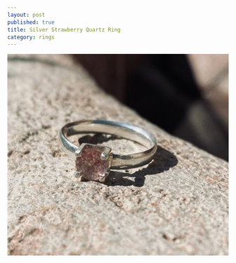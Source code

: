 ```yaml
---
layout: post
published: true
title: Silver Strawberry Quartz Ring
category: rings
---
```

![halfround_silver_strawberryquartz_7.5.jpg](/images/jewelry/rings/halfround_silver_strawberryquartz_7.5.jpg)


